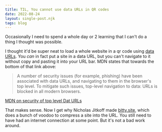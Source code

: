 ```yaml
---
title: TIL, You cannot use data URLs in QR codes
date: 2022-08-24
layout: single-post.njk
tags: blog
---
```


Occasionally I need to spend a whole day or 2 learning that I can't do a thing I thought was possible. 

I thought it'd be super neat to load a whole website in a qr code using [data URLs](https://developer.mozilla.org/en-US/docs/Web/HTTP/Basics_of_HTTP/Data_URLs). You _can_ in fact put a site in a data URL, but you can't navigate to it without copy and pasting it into your URL bar. MDN states that towards the bottom of that link above:

> A number of security issues (for example, phishing) have been associated with data URLs, and navigating to them in the browser's top level. To mitigate such issues, top-level navigation to data: URLs is blocked in all modern browsers.

[MDN on security of top level Dat URLs](https://developer.mozilla.org/en-US/docs/Web/HTTP/Basics_of_HTTP/Data_URLs#security_issues:~:text=the%20URL%20represents.-,Security%20issues,-A%20number%20of)

That makes sense. Now I get why Nicholas Jitkoff made [bitty.site](https://about.bitty.site), which does a bunch of voodoo to compress a site into the URL. You still need to have had an internet connection at some point. But it's not a bad work around.

